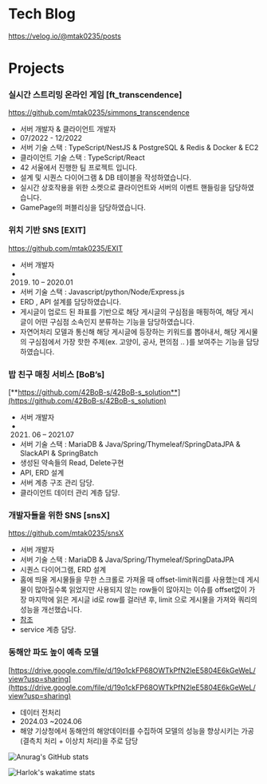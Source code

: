 # Tech Blog
https://velog.io/@mtak0235/posts

# Projects

### 실시간 스트리밍 온라인 게임 [ft_transcendence]

https://github.com/mtak0235/simmons_transcendence

- 서버 개발자 & 클라이언트 개발자
- 07/2022 - 12/2022
- 서버 기술 스택 : TypeScript/NestJS & PostgreSQL & Redis & Docker & EC2
- 클라이언트 기술 스택 : TypeScript/React
- 42 서울에서 진행한 팀 프로젝트 입니다.
- 설계 및 시퀀스 다이어그램 & DB 테이블을 작성하였습니다.
- 실시간 상호작용을 위한 소켓으로 클라이언트와 서버의 이벤트 핸들링을 담당하였습니다.
- GamePage의 퍼블리싱을 담당하였습니다.

### 위치 기반 SNS [EXIT]

https://github.com/mtak0235/EXIT

- 서버 개발자
- 2019. 10 – 2020.01
- 서버 기술 스택 :  Javascript/python/Node/Express.js
- ERD , API 설계를 담당하였습니다.
- 게시글이 업로드 된 좌표를 기반으로 해당 게시글의 구심점을 매핑하여, 해당 게시글이 어떤 구심점 소속인지 분류하는 기능을 담당하였습니다.
- 자연어처리 모델과 통신해 해당 게시글에 등장하는 키워드를 뽑아내서, 해당 게시물의 구심점에서 가장 핫한 주제(ex. 고양이, 공사, 편의점 .. )를 보여주는 기능을 담당하였습니다.

### 밥 친구 매칭 서비스 [BoB’s]

[**https://github.com/42BoB-s/42BoB-s_solution**](https://github.com/42BoB-s/42BoB-s_solution)

- 서버 개발자
- 2021. 06 – 2021.07
- 서버 기술 스택 : MariaDB & Java/Spring/Thymeleaf/SpringDataJPA & SlackAPI  & SpringBatch
- 생성된 약속들의 Read, Delete구현
- API, ERD 설계
- 서버 계층 구조 관리 담당.
- 클라이언트 데이터 관리 계층 담당.

### 개발자들을 위한 SNS [snsX]

https://github.com/mtak0235/snsX

- 서버 개발자
- 서버 기술 스택 : MariaDB & Java/Spring/Thymeleaf/SpringDataJPA
- 시퀀스 다이어그램, ERD 설계
- 홈에 띄울 게시물들을 무한 스크롤로 가져올 때 offset-limit쿼리를 사용했는데 게시물이 많아질수록 읽었지만 사용되지 않는 row들이 많아지는 이슈를 offset없이 가장 마지막에 읽은 게시글 id로 row를 걸러낸 후, limit 으로 게시물을 가져와 쿼리의 성능을 개선했습니다. 
- [참조](https://github.com/mtak0235/snsX/blob/master/src/main/java/kr/seoul/snsX/repository/PostRepository.java)
- service 계층 담당.

### 동해안 파도 높이 예측 모델
[https://drive.google.com/file/d/19o1ckFP68OWTkPfN2leE5804E6kGeWeL/view?usp=sharing](https://drive.google.com/file/d/19o1ckFP68OWTkPfN2leE5804E6kGeWeL/view?usp=sharing)
- 데이터 전처리
- 2024.03 ~2024.06
- 해양 기상청에서 동해안의 해양데이터를 수집하여 모델의 성능을 향상시키는 가공(결측치 처리 + 이상치 처리)을 주로 담당

![Anurag's GitHub stats](https://github-readme-stats.vercel.app/api?username=mtak0235&show=reviews,discussions_started,discussions_answered,prs_merged,prs_merged_percentage&showing_icons=true&theme=radical&layout=compact)

![Harlok's wakatime stats](https://github-readme-stats.vercel.app/api/wakatime?username=@mtak0235)
